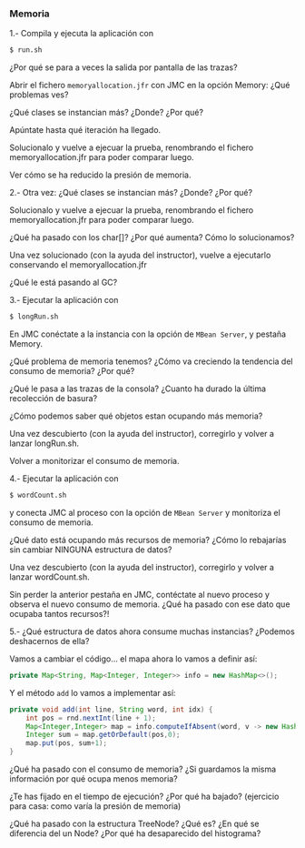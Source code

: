 ### Memoria

1.- Compila y ejecuta la aplicación con

```bash
$ run.sh
```

¿Por qué se para a veces la salida por pantalla de las trazas?

Abrir el fichero `memoryallocation.jfr` con JMC en la opción Memory: ¿Qué problemas ves?

¿Qué clases se instancian más? ¿Donde? ¿Por qué?

Apúntate hasta qué iteración ha llegado.

Solucionalo y vuelve a ejecuar la prueba, renombrando el fichero memoryallocation.jfr para poder comparar luego.

Ver cómo se ha reducido la presión de memoria.  


2.- Otra vez: ¿Qué clases se instancian más? ¿Donde? ¿Por qué?
 
Solucionalo y vuelve a ejecuar la prueba, renombrando el fichero memoryallocation.jfr para poder comparar luego.

¿Qué ha pasado con los char[]? ¿Por qué aumenta? Cómo lo solucionamos?

Una vez solucionado (con la ayuda del instructor), vuelve a ejecutarlo conservando el memoryallocation.jfr

¿Qué le está pasando al GC? 



3.- Ejecutar la aplicación con 

```bash
$ longRun.sh
```

En JMC conéctate a la instancia con la opción de `MBean Server`, y pestaña Memory.

¿Qué problema de memoria tenemos? ¿Cómo va creciendo la tendencia del consumo de memoria? ¿Por qué?

¿Qué le pasa a las trazas de la consola? ¿Cuanto ha durado la última recolección de basura?

¿Cómo podemos saber qué objetos estan ocupando más memoria?

Una vez descubierto (con la ayuda del instructor), corregirlo y volver a lanzar longRun.sh.

Volver a monitorizar el consumo de memoria.

4.- Ejecutar la aplicación con 

```bash
$ wordCount.sh
```
y conecta JMC al proceso con la opción de `MBean Server` y monitoriza el consumo de memoria.

¿Qué dato está ocupando más recursos de memoria? ¿Cómo lo rebajarías sin cambiar NINGUNA estructura de datos?

Una vez descubierto (con la ayuda del instructor), corregirlo y volver a lanzar wordCount.sh.

Sin perder la anterior pestaña en JMC, contéctate al nuevo proceso y observa el nuevo consumo de memoria. ¿Qué ha pasado con ese dato que ocupaba tantos recursos?!

5.- ¿Qué estructura de datos ahora consume muchas instancias? ¿Podemos deshacernos de ella? 

Vamos a cambiar el código... el mapa ahora lo vamos a definir así:

```java
private Map<String, Map<Integer, Integer>> info = new HashMap<>();
```

Y el método `add` lo vamos a implementar así:

```java
private void add(int line, String word, int idx) {
    int pos = rnd.nextInt(line + 1);
    Map<Integer,Integer> map = info.computeIfAbsent(word, v -> new HashMap<>());
    Integer sum = map.getOrDefault(pos,0);
    map.put(pos, sum+1);
}
```

¿Qué ha pasado con el consumo de memoria? ¿Si guardamos la misma información por qué ocupa menos memoria?

¿Te has fijado en el tiempo de ejecución? ¿Por qué ha bajado? (ejercicio para casa: como varía la presión de memoria)

¿Qué ha pasado con la estructura TreeNode? ¿Qué es? ¿En qué se diferencia del un Node? ¿Por qué ha desaparecido del histograma?






  